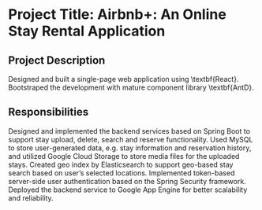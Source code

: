# Project Title: Airbnb+: An Online Stay Rental Application

## Project Description
Designed and built a single-page web application using \textbf{React}. Bootstraped the development with mature component library \textbf{AntD}.

## Responsibilities
Designed and implemented the backend services based on Spring Boot to support stay upload, delete, search and reserve functionality.
Used MySQL to store user-generated data, e.g. stay information and reservation history, and utilized Google Cloud Storage to store media files for the uploaded stays.
Created geo index by Elasticsearch to support geo-based stay search based on user’s selected locations.
Implemented token-based server-side user authentication based on the Spring Security framework.
Deployed the backend service to Google App Engine for better scalability and reliability.
